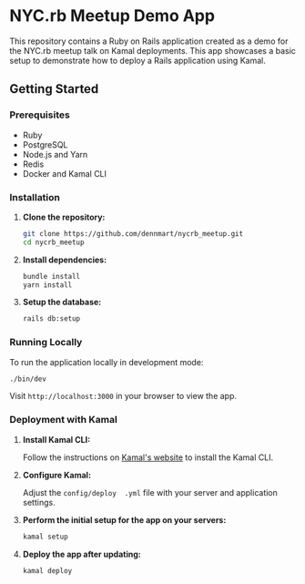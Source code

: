 # NYC.rb Meetup Demo App

This repository contains a Ruby on Rails application created as a demo for the NYC.rb meetup talk on Kamal deployments. This app showcases a basic setup to demonstrate how to deploy a Rails application using Kamal.

## Getting Started

### Prerequisites

- Ruby
- PostgreSQL
- Node.js and Yarn
- Redis
- Docker and Kamal CLI

### Installation

1. **Clone the repository:**

   ```bash
   git clone https://github.com/dennmart/nycrb_meetup.git
   cd nycrb_meetup
   ```

2. **Install dependencies:**

   ```bash
   bundle install
   yarn install
   ```

3. **Setup the database:**

   ```bash
   rails db:setup
   ```

### Running Locally

To run the application locally in development mode:

```bash
./bin/dev
```

Visit `http://localhost:3000` in your browser to view the app.

### Deployment with Kamal

1. **Install Kamal CLI:**

   Follow the instructions on [Kamal's website](https://kamal-deploy.org/docs/installation/) to install the Kamal CLI.

2. **Configure Kamal:**

   Adjust the `config/deploy  .yml` file with your server and application settings.

3. **Perform the initial setup for the app on your servers:**

   ```bash
   kamal setup
   ```

4. **Deploy the app after updating:**

   ```bash
   kamal deploy
   ```
